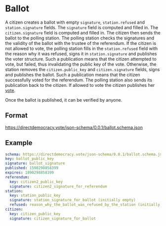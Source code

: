 # Ballot

A citizen creates a ballot with empty `signature`, `station.refused` and `station.signature` fields.
The `signature` field is computed and filled in.
The `citizen.signature` field is computed and filled in.
The citizen then sends the ballot to the polling station.
The polling station checks the signatures and the validity of the ballot with the trustee of the referendum.
If the citizen is not allowed to vote, the polling station fills in the `station.refused` field with the reason why it was refused, signs it in `station.signature` and publishes the voter structure.
Such a publication means that the citizen attempted to vote, but failed, thus invalidating the public key of the vote.
Otherwise, the station removes the `citizen.public_key` and `citizen.signature` fields, signs and publishes the ballot.
Such a publication means that the citizen successfully voted for the referendum.
The polling station also sends its publication back to the citizen.
If allowed to vote the citizen publishes her [vote](vote.md).

Once the ballot is published, it can be verified by anyone.

## Format

https://directdemocracy.vote/json-schema/0.0.1/ballot.schema.json

## Example

```yaml
schema: https://directdemocracy.vote/json-schema/0.0.1/ballot.schema.json
key: ballot_public_key
signature: ballot_signature
published: 1590298858399
expires: 1890298858399
referendum:
  key: citizen2_public_key
  signature: citizen2_signature_for_referendum
station:
  key: station_public_key
  signature: station_signature_for_ballot (initially empty)
  refused: reason_why_the_ballot_was_refused_by_the_station (initially empty)
citizen:
  key: citizen_public_key
  signature: citizen_signature_for_ballot
```
